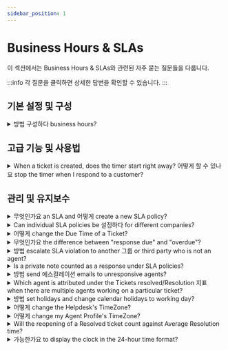 ```yaml
---
sidebar_position: 1
---
```


# Business Hours &amp; SLAs

이 섹션에서는 Business Hours &amp; SLAs와 관련된 자주 묻는 질문들을 다룹니다.

:::info
각 질문을 클릭하면 상세한 답변을 확인할 수 있습니다.
:::


## 기본 설정 및 구성

<details>
<summary>방법 구성하다 business hours?</summary>

<p dir="ltr">You could configure Business Hours on your account, based on your active time period for each day of the week. This could be done from under <strong dir="ltr">Admin &gt; Service Management &nbsp;&gt; Service desk settings &gt; Business Hours &gt; Edit</strong> and change under "Business Hours".</p><p><br /><img src="#" style={{ width: "487px" }} class="fr-fic fr-fil fr-dib" /><br /></p><p>Once this is done, you could associate the SLA to work based on Business Hours.&nbsp;</p>

</details>


## 고급 기능 및 사용법

<details>
<summary>When a ticket is created, does the timer start right away? 어떻게 할 수 있나요 stop the timer when I respond to a customer?</summary>

<p dir="ltr">When a ticket is newly created on the portal, the default status of this ticket is "open." So this is when the SLA timer begins on the ticket and the time gets calculated on the ticket. The response time and resolution time on a ticket are determined by the SLA policy applied to this ticket and the details of this could be checked in <strong >Admin -&gt;Workflows -&gt; SLA policies</strong>.&nbsp;</p><p ><img src="#" style={{ width: "auto" }} class="fr-fic fr-fil fr-dib" /><br /></p><p dir="ltr" ></p><p dir="ltr"><br /></p><p dir="ltr">When you reply to a customer or wait for a third party to give you information, you could change the status to pending or "waiting on third-party response." The SLA timer could be switched off for such statuses in <strong dir="ltr">Admin -&gt; Workflows -&gt; ticket fields -&gt;</strong> click on the <strong >status dropdown</strong> to toggle off the respective times next to these statuses.</p><p dir="ltr"><br /></p><p dir="ltr"><img src="#" style={{ width: "auto" }} class="fr-fic fr-fil fr-dib" /></p><p ><br /></p>

</details>


## 관리 및 유지보수

<details>
<summary>무엇인가요 an SLA and 어떻게 create a new SLA policy?</summary>

<p>An SLA (Service Level Agreement) is an agreed-upon time period within which a response and/or resolution should be provided for a ticket.</p><p><br /></p><p>Within Freshdesk, you can create an SLA policy under <strong dir="ltr">Admin &gt; Workflows &gt; SLA policies &gt; Add Policy</strong>. You can set the SLA Targets and set rules for which this SLA will have to apply.</p><p><br /></p><p>You also have the option to associate specific Business Hours with the SLA so that the SLA applies only for that business hour (time period).</p>

</details>

<details>
<summary>Can individual SLA policies be 설정하다 for different companies?</summary>

<div dir="ltr"><div dir="ltr"><div dir="ltr"><p><span style={{ fontSize: "medium" }}><span dir="ltr" style={{ color: "rgb(0, 0, 0)", fontFamily: "Arial", lineHeight: "normal", whiteSpace: "pre-wrap" }}>Freshdesk has multiple SLA policies that could be set up to apply to four categories - Sources, Types, Groups, Companies, and Products. Kindly make sure you are on the <strong>Pro</strong> ( previously <strong>Estate</strong>) plan for this.&nbsp;</span></span></p><p><br /></p><p></p><p><span style={{ fontSize: "medium" }}><span style={{ color: "rgb(0, 0, 0)", fontFamily: "Arial", lineHeight: "normal", whiteSpace: "pre-wrap" }}>Please navigate to&nbsp;</span><b dir="ltr" style={{ fontFamily: "Arial", color: "rgb(0, 0, 0)", lineHeight: "normal", whiteSpace: "pre-wrap" }}>Admin --&gt; Workflows --&gt; SLA policies --&gt; Edit<strong>,</strong>&nbsp;</b><span style={{ color: "rgb(0, 0, 0)", fontFamily: "Arial", lineHeight: "normal", whiteSpace: "pre-wrap" }}>where you can choose the option to have the concerned SLA adhered to by only specific companies, under the section&nbsp;</span></span><b style={{ fontFamily: "Arial", color: "rgb(0, 0, 0)", lineHeight: "normal", whiteSpace: "pre-wrap" }}><span style={{ fontSize: "medium" }}>Apply this to -&gt; Companies<strong>.&nbsp;</strong></span></b></p><p><br /></p></div></div></div>

</details>

<details>
<summary>어떻게 change the Due Time of a Ticket?</summary>

<p >Go to the <strong>Tickets tab -&gt; click on a ticket</strong>, in the <strong>Ticket details page</strong>, you'll find the 'Edit' option right above the Subject of the ticket.<br /><br /></p><p ><img src="#" style={{ width: "auto" }} class="fr-fic fr-fil fr-dib fr-bordered" /></p><p ><br /></p><p ><br /></p><p ><strong>Note:</strong></p><p ><br /></p><p >1) The option to change the due date will only show up when the ticket is assigned to statuses that have the <strong>SLA timer ON</strong> (example: Open).</p><p ><br /></p><p >You can check which statuses have their SLA timers ON or OFF under <strong>Admin &gt; Workflows &gt; Ticket Fields &gt; Status</strong> field. Once a manual change is done to the Due Time of a ticket, it will not change again when the ticket properties (for example, a change in priority) are updated.</p><p ><br /></p><p >2) The due by date and time can always be updated only to a value greater than the First response time, which is the 'Response due' time on the ticket.</p>

</details>

<details>
<summary>무엇인가요 the difference between "response due" and "overdue"?</summary>

<p><span style={{ fontSize: "16px" }}>When a ticket is created in your portal, you could set a priority to the ticket according to the subject and level of urgency expressed by the customer. In the SLA policy, you would be able to set a first response time as well as resolution time. Please navigate to <strong dir="ltr">Admin -&gt; Workflows -&gt; SLA policies -&gt; click on edit</strong> next to the policy. </span></p><p><span style={{ fontSize: "16px" }}><br /></span></p><p><span style={{ fontSize: "16px" }}>When the first response time is violated the ticket would contain a <strong>"response due"</strong> tag which could be seen when you see this ticket in the queue within your tickets list view. </span></p><p><span style={{ fontSize: "16px" }}><br /></span></p><p><span style={{ fontSize: "16px" }}>The resolution time when violated would give the ticket a tag called <strong>"overdue"</strong> which can also be seen when you check your queue. </span></p>

</details>

<details>
<summary>방법 escalate SLA violation to another 그룹 or third party who is not an agent?</summary>

<p>While configuring SLA, you would also have to option to set up escalation rules, which would send out notifications to the chosen agents, whenever the configured SLA is violated. This could be set up under <strong dir="ltr">Admin &gt; Workflows &gt; SLA Policies &gt; Edit &gt;"What happens when this SLA is violated?" </strong>where you could add multiple levels of escalation.</p><p><br /></p><p>However, only agents(any agent within your Freshdesk Account, even from a different group) in your account could be added under this section and third parties could not be added.</p><p><br /></p>

</details>

<details>
<summary>Is a private note counted as a response under SLA policies?</summary>

<div dir="ltr"><div dir="ltr"><p><span style={{ fontSize: "medium" }}><span style={{ color: "rgb(0, 0, 0)", fontFamily: "Arial", lineHeight: "normal", whiteSpace: "pre-wrap" }}>From an Agent's point of view, only a </span><b style={{ fontFamily: "Arial", color: "rgb(0, 0, 0)", lineHeight: "normal", whiteSpace: "pre-wrap" }}>reply or a public note will</b><span style={{ color: "rgb(0, 0, 0)", fontFamily: "Arial", lineHeight: "normal", whiteSpace: "pre-wrap" }}> be classified as a response. These are the ones that could be viewed on a ticket by a customer and the response time would be calculated based on this. </span></span></p><p><br /></p><p><span style={{ fontSize: "medium" }}><span style={{ color: "rgb(0, 0, 0)", fontFamily: "Arial", lineHeight: "normal", whiteSpace: "pre-wrap" }}>SLA policy and timer is tied to the response sent by an agent on a ticket. A <strong>private note</strong> isn't visible to the customer and hence wouldn't be considered to be a response/first response of that of an agent. </span></span></p></div></div>

</details>

<details>
<summary>방법 send 에스컬레이션 emails to unresponsive agents?</summary>

<p dir="ltr" style={{ lineHeight: "1.38", marginBottom: "0pt" }}><span dir="ltr" style={{ fontSize: "12pt", fontFamily: """, color: "rgb(0, 0, 0)", fontWeight: "400" }}>Escalations can crop up for many reasons, like miscommunication with agents, technical delays, missed SLAs, etc. It is essential to set up the right processes and mechanisms to effectively manage escalations and prevent them from achieving a great customer experience.&nbsp;</span></p><p style={{ fontFamily: """ }}><span style={{ fontFamily: "Helvetica Neue" }}><br /></span></p><p dir="ltr" style={{ lineHeight: "1.38", marginBottom: "0pt", fontFamily: """ }}><span style={{ fontFamily: "Helvetica Neue" }}><span style={{ fontSize: "12pt", color: "rgb(0, 0, 0)", fontWeight: "400", fontFamily: """ }}>Freshdesk enables you to configure&nbsp;</span><span style={{ color: "rgb(0, 0, 0)", fontFamily: """ }}><span style={{ fontSize: "12pt", fontWeight: "400", textDecorationSkipInk: "none", fontFamily: """ }}><strong style={{ fontFamily: """ }}>Escalation Rules</strong></span><span style={{ fontSize: "12pt", fontWeight: "400", fontFamily: """ }}>&nbsp;and&nbsp;</span><span style={{ fontSize: "12pt", fontWeight: "400", textDecorationSkipInk: "none", fontFamily: """ }}><strong style={{ fontFamily: """ }}>Supervisor Rules</strong></span></span><span style={{ fontSize: "12pt", color: "rgb(0, 0, 0)", fontWeight: "400", fontFamily: """ }}>&nbsp;when an agent has not sent the first response within a set time.</span><br /><br /></span></p><h3 dir="ltr" style={{ lineHeight: "1.38", marginBottom: "4pt", fontFamily: """ }}><span style={{ fontFamily: "Helvetica Neue" }}><span style={{ fontSize: "18px", color: "rgb(0, 0, 0)", fontWeight: "400", fontFamily: """ }}><strong style={{ fontFamily: """ }}>Escalation Rules</strong></span></span></h3><p dir="ltr" style={{ lineHeight: "1.38", marginBottom: "0pt", fontFamily: """ }}><span style={{ fontFamily: "Helvetica Neue" }}><span style={{ fontSize: "12pt", color: "rgb(14, 16, 26)", fontWeight: "400", fontFamily: """ }}>Please follow the steps below to configure Escalation Rules under SLA Policies.</span></span></p><ol style={{ marginBottom: "0px", paddingInlineStart: "48px", fontFamily: """ }}><li dir="ltr" style={{ listStyleType: "decimal", fontSize: "12pt", fontFamily: """, color: "rgb(14, 16, 26)", fontWeight: "400" }}><p dir="ltr" style={{ lineHeight: "1.38", marginBottom: "0pt", fontFamily: """ }}><span style={{ fontFamily: "Helvetica Neue" }}><span style={{ fontSize: "12pt", color: "rgb(14, 16, 26)", fontWeight: "400", fontFamily: """ }}>Navigate to&nbsp;</span><span style={{ fontSize: "12pt", color: "rgb(14, 16, 26)", fontWeight: "700", fontFamily: """ }}>Admin</span><span style={{ fontSize: "12pt", color: "rgb(14, 16, 26)", fontWeight: "400", fontFamily: """ }}>. Select&nbsp;</span><span style={{ fontSize: "12pt", color: "rgb(14, 16, 26)", fontWeight: "700", fontFamily: """ }}>Workflows</span><span style={{ fontSize: "12pt", color: "rgb(14, 16, 26)", fontWeight: "400", fontFamily: """ }}>&nbsp;and click on&nbsp;</span><span style={{ fontSize: "12pt", color: "rgb(14, 16, 26)", fontWeight: "700", fontFamily: """ }}>SLA Policies</span><span style={{ fontSize: "12pt", color: "rgb(14, 16, 26)", fontWeight: "400", fontFamily: """ }}>.</span></span></p></li><li dir="ltr" style={{ listStyleType: "decimal", fontSize: "12pt", fontFamily: """, color: "rgb(14, 16, 26)", fontWeight: "400" }}><p dir="ltr" style={{ lineHeight: "1.38", marginBottom: "0pt", fontFamily: """ }}><span style={{ fontFamily: "Helvetica Neue" }}><span style={{ fontSize: "12pt", color: "rgb(14, 16, 26)", fontWeight: "400", fontFamily: """ }}>Click on&nbsp;</span><span style={{ fontSize: "12pt", color: "rgb(14, 16, 26)", fontWeight: "700", fontFamily: """ }}>Edit</span><span style={{ fontSize: "12pt", color: "rgb(14, 16, 26)", fontWeight: "400", fontFamily: """ }}>&nbsp;next to the SLA Policy you wish to set up the escalation rule.</span></span></p></li><li dir="ltr" style={{ listStyleType: "decimal", fontSize: "12pt", fontFamily: """, color: "rgb(14, 16, 26)", fontWeight: "400" }}><p dir="ltr" style={{ lineHeight: "1.38", marginBottom: "0pt", fontFamily: """ }}><span style={{ fontFamily: "Helvetica Neue" }}><span style={{ fontSize: "12pt", color: "rgb(14, 16, 26)", fontWeight: "400", fontFamily: """ }}>Under the&nbsp;</span><span style={{ fontSize: "12pt", color: "rgb(14, 16, 26)", fontWeight: "700", fontFamily: """ }}>Send escalation when the SLA is violated</span><span style={{ fontSize: "12pt", color: "rgb(14, 16, 26)", fontWeight: "400", fontFamily: """ }}>&nbsp;section, click on&nbsp;</span><span style={{ fontSize: "12pt", color: "rgb(14, 16, 26)", fontWeight: "700", fontFamily: """ }}>Add new escalations</span><span style={{ fontSize: "12pt", color: "rgb(14, 16, 26)", fontWeight: "400", fontFamily: """ }}>.</span></span></p></li><li dir="ltr" style={{ listStyleType: "decimal", fontSize: "12pt", fontFamily: """, color: "rgb(14, 16, 26)", fontWeight: "400" }}><p dir="ltr" style={{ lineHeight: "1.38", marginBottom: "0pt", fontFamily: """ }}><span style={{ fontFamily: "Helvetica Neue" }}><span style={{ fontSize: "12pt", color: "rgb(14, 16, 26)", fontWeight: "400", fontFamily: """ }}>Now, select When&nbsp;</span><span style={{ fontSize: "12pt", color: "rgb(14, 16, 26)", fontWeight: "700", fontFamily: """ }}>First response target</span><span style={{ fontSize: "12pt", color: "rgb(14, 16, 26)", fontWeight: "400", fontFamily: """ }}>&nbsp;is not met escalate&nbsp;</span><span dir="ltr" style={{ fontSize: "12pt", color: "rgb(14, 16, 26)", fontWeight: "700", fontFamily: """ }}>immediately&nbsp;</span><span style={{ fontSize: "12pt", color: "rgb(14, 16, 26)", fontWeight: "400", fontFamily: """ }}>(or select any preferred time interval) to&nbsp;</span><span dir="ltr" style={{ fontSize: "12pt", color: "rgb(14, 16, 26)", fontWeight: "700", fontFamily: """ }}>Assigned agent&nbsp;</span><span style={{ fontSize: "12pt", color: "rgb(14, 16, 26)", fontWeight: "400", fontFamily: """ }}>(and/or the Supervisor).</span></span></p></li><li dir="ltr" style={{ listStyleType: "decimal", fontSize: "12pt", fontFamily: """, color: "rgb(14, 16, 26)", fontWeight: "400" }}><p dir="ltr" style={{ lineHeight: "1.38", marginBottom: "0pt", fontFamily: """ }}><span style={{ fontFamily: "Helvetica Neue" }}><span style={{ fontSize: "12pt", color: "rgb(14, 16, 26)", fontWeight: "400", fontFamily: """ }}>Click on&nbsp;</span><span style={{ fontSize: "12pt", color: "rgb(14, 16, 26)", fontWeight: "700", fontFamily: """ }}>Save</span><span dir="ltr" style={{ fontSize: "12pt", color: "rgb(14, 16, 26)", fontWeight: "400", fontFamily: """ }}>.</span></span></p><p ><br /></p><img src="#" style={{ width: "auto" }} class="fr-fil fr-dib fr-bordered fr-shadow" alt="How to set up escalation rules for unresponsive agents through SLA Policy settings?" /><br /></li></ol><h3 dir="ltr" style={{ lineHeight: "1.38", marginBottom: "4pt", fontFamily: """ }}><span style={{ fontFamily: "Helvetica Neue" }}><br /><span style={{ fontSize: "18px", color: "rgb(0, 0, 0)", fontWeight: "400", fontFamily: """ }}><strong style={{ fontFamily: """ }}>Supervisor Rules</strong></span></span></h3><p dir="ltr" style={{ lineHeight: "1.38", marginBottom: "0pt", fontFamily: """ }}><span style={{ fontFamily: "Helvetica Neue" }}><span style={{ fontSize: "12pt", color: "rgb(0, 0, 0)", fontWeight: "400", fontFamily: """ }}>You can also set up Supervisor Rules through automations, enabling you to customize your escalation email sent to the agent’s supervisor. Here is how you can do it.</span></span></p><ol style={{ marginBottom: "0px", paddingInlineStart: "48px", fontFamily: """ }}><li dir="ltr" style={{ listStyleType: "decimal", fontSize: "12pt", fontFamily: """, color: "rgb(0, 0, 0)", fontWeight: "400" }}><p dir="ltr" style={{ lineHeight: "1.38", marginBottom: "0pt", fontFamily: """ }}><span style={{ fontFamily: "Helvetica Neue" }}><span style={{ fontSize: "12pt", color: "rgb(0, 0, 0)", fontWeight: "400", fontFamily: """ }}>Navigate to&nbsp;</span><span style={{ fontSize: "12pt", color: "rgb(0, 0, 0)", fontWeight: "700", fontFamily: """ }}>Admin</span><span style={{ fontSize: "12pt", color: "rgb(0, 0, 0)", fontWeight: "400", fontFamily: """ }}>&nbsp;from the menu. Under&nbsp;</span><span style={{ fontSize: "12pt", color: "rgb(0, 0, 0)", fontWeight: "700", fontFamily: """ }}>Workflows</span><span style={{ fontSize: "12pt", color: "rgb(0, 0, 0)", fontWeight: "400", fontFamily: """ }}>, click on&nbsp;</span><span style={{ fontSize: "12pt", color: "rgb(0, 0, 0)", fontWeight: "700", fontFamily: """ }}>Automations</span><span style={{ fontSize: "12pt", color: "rgb(0, 0, 0)", fontWeight: "400", fontFamily: """ }}>.</span></span></p></li><li dir="ltr" style={{ listStyleType: "decimal", fontSize: "12pt", fontFamily: """, color: "rgb(0, 0, 0)", fontWeight: "400" }}><p dir="ltr" style={{ lineHeight: "1.38", marginBottom: "0pt", fontFamily: """ }}><strong><span style={{ fontFamily: "Helvetica Neue" }}><span style={{ fontSize: "12pt", color: "rgb(0, 0, 0)", fontWeight: "400", fontFamily: """ }}>Choose the&nbsp;</span><span style={{ fontSize: "12pt", color: "rgb(0, 0, 0)", fontWeight: "700", fontFamily: """ }}>Tickets</span><span style={{ fontSize: "12pt", color: "rgb(0, 0, 0)", fontWeight: "400", fontFamily: """ }}>&nbsp;tab and then&nbsp;</span><span dir="ltr" style={{ fontSize: "12pt", color: "rgb(0, 0, 0)", fontWeight: "700", fontFamily: """ }}>Hourly Triggers</span></span></strong><span style={{ fontFamily: "Helvetica Neue" }}><span dir="ltr" style={{ fontSize: "12pt", color: "rgb(0, 0, 0)", fontFamily: """ }}>&nbsp;(FKA Time Triggers).<br /></span></span></p></li><li dir="ltr" style={{ listStyleType: "decimal", fontSize: "12pt", fontFamily: """, color: "rgb(0, 0, 0)", fontWeight: "400" }}><p dir="ltr" style={{ lineHeight: "1.38", marginBottom: "0pt", fontFamily: """ }}><span style={{ fontFamily: "Helvetica Neue" }}><span style={{ fontSize: "12pt", color: "rgb(0, 0, 0)", fontWeight: "400", fontFamily: """ }}>Click on the&nbsp;</span><span style={{ fontSize: "12pt", color: "rgb(0, 0, 0)", fontWeight: "700", fontFamily: """ }}>New Rule</span><span style={{ fontSize: "12pt", color: "rgb(0, 0, 0)", fontWeight: "400", fontFamily: """ }}>&nbsp;button and provide a rule&nbsp;</span><span style={{ fontSize: "12pt", color: "rgb(0, 0, 0)", fontWeight: "700", fontFamily: """ }}>name</span><span style={{ fontSize: "12pt", color: "rgb(0, 0, 0)", fontWeight: "400", fontFamily: """ }}>.</span></span></p></li><li dir="ltr" style={{ listStyleType: "decimal", fontSize: "12pt", fontFamily: """, color: "rgb(0, 0, 0)", fontWeight: "400" }}><p dir="ltr" style={{ lineHeight: "1.38", marginBottom: "0pt", fontFamily: """ }}><span style={{ fontFamily: "Helvetica Neue" }}><span style={{ fontSize: "12pt", color: "rgb(0, 0, 0)", fontWeight: "400", fontFamily: """ }}>Under the&nbsp;</span><span style={{ fontSize: "12pt", color: "rgb(0, 0, 0)", fontWeight: "700", fontFamily: """ }}>On tickets with these properties:</span><span style={{ fontSize: "12pt", color: "rgb(0, 0, 0)", fontWeight: "400", fontFamily: """ }}>&nbsp;section, click on&nbsp;</span><span style={{ fontSize: "12pt", color: "rgb(0, 0, 0)", fontWeight: "700", fontFamily: """ }}>Match ALL of the below</span><span style={{ fontSize: "12pt", color: "rgb(0, 0, 0)", fontWeight: "400", fontFamily: """ }}>&nbsp;option.</span></span></p></li><li dir="ltr" style={{ listStyleType: "decimal", fontSize: "12pt", fontFamily: """, color: "rgb(0, 0, 0)", fontWeight: "400" }}><p dir="ltr" style={{ lineHeight: "1.38", marginBottom: "0pt", fontFamily: """ }}><span style={{ fontFamily: "Helvetica Neue" }}><span style={{ fontSize: "12pt", color: "rgb(0, 0, 0)", fontWeight: "400", fontFamily: """ }}>Select&nbsp;</span><span style={{ fontSize: "12pt", color: "rgb(0, 0, 0)", fontWeight: "700", fontFamily: """ }}>In Tickets, if Hours since first response due, Greater than 1</span><span style={{ fontSize: "12pt", color: "rgb(0, 0, 0)", fontWeight: "400", fontFamily: """ }}>.</span></span></p></li><li dir="ltr" style={{ listStyleType: "decimal", fontSize: "12pt", fontFamily: """, color: "rgb(0, 0, 0)", fontWeight: "400" }}><p dir="ltr" style={{ lineHeight: "1.38", marginBottom: "0pt", fontFamily: """ }}><span style={{ fontFamily: "Helvetica Neue" }}><span style={{ fontSize: "12pt", color: "rgb(0, 0, 0)", fontWeight: "400", fontFamily: """ }}>Click on&nbsp;</span><span style={{ fontSize: "12pt", color: "rgb(0, 0, 0)", fontWeight: "700", fontFamily: """ }}>Add new condition</span><span style={{ fontSize: "12pt", color: "rgb(0, 0, 0)", fontWeight: "400", fontFamily: """ }}>.</span></span></p></li><li dir="ltr" style={{ listStyleType: "decimal", fontSize: "12pt", fontFamily: """, color: "rgb(0, 0, 0)", fontWeight: "400" }}><p dir="ltr" style={{ lineHeight: "1.38", marginBottom: "0pt", fontFamily: """ }}><span style={{ fontFamily: "Helvetica Neue" }}><span style={{ fontSize: "12pt", color: "rgb(0, 0, 0)", fontWeight: "400", fontFamily: """ }}>Then, select&nbsp;</span><span style={{ fontSize: "12pt", color: "rgb(0, 0, 0)", fontWeight: "700", fontFamily: """ }}>In Tickets, if Hours since first response due, Less than 2</span><span style={{ fontSize: "12pt", color: "rgb(0, 0, 0)", fontWeight: "400", fontFamily: """ }}>.</span></span></p></li><li dir="ltr" style={{ listStyleType: "decimal", fontSize: "12pt", fontFamily: """, color: "rgb(0, 0, 0)", fontWeight: "400" }}><p dir="ltr" style={{ lineHeight: "1.38", marginBottom: "0pt", fontFamily: """ }}><span style={{ fontFamily: "Helvetica Neue" }}><span style={{ fontSize: "12pt", color: "rgb(0, 0, 0)", fontWeight: "400", fontFamily: """ }}>Under the&nbsp;</span><span style={{ fontSize: "12pt", color: "rgb(0, 0, 0)", fontWeight: "700", fontFamily: """ }}>Perform these actions:</span><span style={{ fontSize: "12pt", color: "rgb(0, 0, 0)", fontWeight: "400", fontFamily: """ }}>&nbsp;section, select&nbsp;</span><span style={{ fontSize: "12pt", color: "rgb(0, 0, 0)", fontWeight: "700", fontFamily: """ }}>Send email to agent&nbsp;</span><span style={{ fontSize: "12pt", color: "rgb(0, 0, 0)", fontWeight: "400", fontFamily: """ }}>option from the dropdown.</span></span></p></li><li dir="ltr" style={{ listStyleType: "decimal", fontSize: "12pt", fontFamily: """, color: "rgb(0, 0, 0)", fontWeight: "400" }}><p dir="ltr" style={{ lineHeight: "1.38", marginBottom: "0pt", fontFamily: """ }}><span style={{ fontFamily: "Helvetica Neue" }}><span style={{ fontSize: "12pt", color: "rgb(0, 0, 0)", fontWeight: "400", fontFamily: """ }}>Customize your email with dynamic content using</span><span style={{ fontSize: "12pt", color: "rgb(0, 0, 0)", fontWeight: "700", fontFamily: """ }}>&nbsp;Insert Placeholder&nbsp;</span><span style={{ fontSize: "12pt", color: "rgb(0, 0, 0)", fontWeight: "400", fontFamily: """ }}>option.</span></span></p></li><li dir="ltr" style={{ listStyleType: "decimal", fontSize: "12pt", fontFamily: """, color: "rgb(0, 0, 0)", fontWeight: "400" }}><p dir="ltr" style={{ lineHeight: "1.38", marginBottom: "0pt", fontFamily: """ }}><span style={{ fontFamily: "Helvetica Neue" }}><span style={{ fontSize: "12pt", color: "rgb(0, 0, 0)", fontWeight: "400", fontFamily: """ }}>Click on&nbsp;</span><span style={{ fontSize: "12pt", color: "rgb(0, 0, 0)", fontWeight: "700", fontFamily: """ }}>Preview and Save</span><span style={{ fontSize: "12pt", color: "rgb(0, 0, 0)", fontWeight: "400", fontFamily: """ }}>&nbsp;and then&nbsp;</span><span style={{ fontSize: "12pt", color: "rgb(0, 0, 0)", fontWeight: "700", fontFamily: """ }}>Save and enable</span><span dir="ltr" style={{ fontSize: "12pt", color: "rgb(0, 0, 0)", fontWeight: "400", fontFamily: """ }}>.</span></span></p><p ><br /></p><img src="#" style={{ width: "667px" }} class="fr-fil fr-dib fr-bordered fr-shadow" alt="How to send escalation emails to unresponsive agents through automations in Freshdesk?" /></li></ol><p style={{ fontFamily: """ }}><span style={{ fontFamily: "Helvetica Neue" }}><br /></span></p><p ><span style={{ fontFamily: "Helvetica Neue" }}><span style={{ fontSize: "12pt", color: "rgb(0, 0, 0)", fontWeight: "400", fontFamily: """ }}>Please reach out to&nbsp;</span><a href="mailto:support@freshdesk.com" style={{ fontFamily: """ }}><span style={{ fontSize: "12pt", color: "rgb(17, 85, 204)", fontWeight: "400", textDecorationSkipInk: "none", fontFamily: """ }}>support@freshdesk.com</span></a></span><span dir="ltr" style={{ fontSize: "12pt", fontFamily: """, color: "rgb(0, 0, 0)", fontWeight: "400" }}>&nbsp;if you require further assistance.</span></p>

</details>

<details>
<summary>Which agent is attributed under the Tickets resolved/Resolution 지표 when there are multiple agents working on a particular ticket?</summary>

<div dir="ltr"><div dir="ltr"><div dir="ltr"><p ><span style={{ fontSize: "medium" }}><span>The Tickets resolved metric will be attributed to the <strong>"</strong></span><strong>Assigned agent of the ticket"</strong><span>, irrespective of who the ticket is resolved or closed by. </span></span></p><p><span style={{ fontSize: "medium" }}><span><br /></span></span></p><p ><span style={{ fontSize: "16px" }}>For example, if ticket #100 is assigned to <strong>Agent A,</strong> and is marked as 'Resolved' by <strong>Agent B </strong>- then the resolved count for this ticket will be attributed to <strong>Agent A.</strong></span></p></div></div></div>

</details>

<details>
<summary>방법 set holidays and change calendar holidays to working day?</summary>

<p><span dir="ltr" style={{ color: "rgb(0, 0, 0)", fontFamily: """, fontSize: "16px", fontWeight: "400", textAlign: "start", textIndent: "0px", display: "inline !important" }}>Effectively managing holidays and configuring the calendar is essential for maintaining efficient support operations.&nbsp;</span><span style={{ color: "rgb(0, 0, 0)" }}><span style={{ fontSize: "16px" }}><span style={{ fontFamily: "Helvetica Neue" }}><br /><br /></span></span></span></p><p style={{ border: "0px solid rgb(217, 217, 227)", boxSizing: "border-box", TwBorderSpacingX: "0", TwBorderSpacingY: "0", TwTranslateX: "0", TwTranslateY: "0", TwRotate: "0", TwSkewX: "0", TwSkewY: "0", TwScaleX: "1", TwScaleY: "1", TwPanX: "", TwPanY: "", TwPinchZoom: "", TwScrollSnapStrictness: "proximity", TwGradientFromPosition: "", TwGradientViaPosition: "", TwGradientToPosition: "", TwOrdinal: "", TwSlashedZero: "", TwNumericFigure: "", TwNumericSpacing: "", TwNumericFraction: "", TwRingInset: "", TwRingOffsetWidth: "0px", TwRingOffsetColor: "#fff", TwRingColor: "rgba(69,89,164,.5)", TwRingOffsetShadow: "0 0 transparent", TwRingShadow: "0 0 transparent", TwShadow: "0 0 transparent", TwShadowColored: "0 0 transparent", TwBlur: "", TwBrightness: "", TwContrast: "", TwGrayscale: "", TwHueRotate: "", TwInvert: "", TwSaturate: "", TwSepia: "", TwDropShadow: "", TwBackdropBlur: "", TwBackdropBrightness: "", TwBackdropContrast: "", TwBackdropGrayscale: "", TwBackdropHueRotate: "", TwBackdropInvert: "", TwBackdropOpacity: "", TwBackdropSaturate: "", TwBackdropSepia: "", marginBottom: "1.25em", marginLeft: "0px", color: "rgb(0, 0, 0)", fontFamily: """, fontSize: "16px", fontWeight: "400", textAlign: "start", textIndent: "0px" }}><span style={{ color: "rgb(0, 0, 0)" }}><span style={{ fontSize: "16px" }}><span dir="ltr" style={{ fontFamily: "Helvetica Neue" }}><strong dir="ltr">Article Navigation</strong></span></span></span></p><ul><li><a href="#Setting-Holidays"><span style={{ fontSize: "16px" }}>Setting Holidays</span></a></li><li><a href="#Changing-Calendar-Holidays"><span style={{ fontSize: "16px" }}>Changing Calendar Holidays</span></a></li></ul><p dir="ltr" style={{ border: "0px solid rgb(217, 217, 227)", boxSizing: "border-box", TwBorderSpacingX: "0", TwBorderSpacingY: "0", TwTranslateX: "0", TwTranslateY: "0", TwRotate: "0", TwSkewX: "0", TwSkewY: "0", TwScaleX: "1", TwScaleY: "1", TwPanX: "", TwPanY: "", TwPinchZoom: "", TwScrollSnapStrictness: "proximity", TwGradientFromPosition: "", TwGradientViaPosition: "", TwGradientToPosition: "", TwOrdinal: "", TwSlashedZero: "", TwNumericFigure: "", TwNumericSpacing: "", TwNumericFraction: "", TwRingInset: "", TwRingOffsetWidth: "0px", TwRingOffsetColor: "#fff", TwRingColor: "rgba(69,89,164,.5)", TwRingOffsetShadow: "0 0 transparent", TwRingShadow: "0 0 transparent", TwShadow: "0 0 transparent", TwShadowColored: "0 0 transparent", TwBlur: "", TwBrightness: "", TwContrast: "", TwGrayscale: "", TwHueRotate: "", TwInvert: "", TwSaturate: "", TwSepia: "", TwDropShadow: "", TwBackdropBlur: "", TwBackdropBrightness: "", TwBackdropContrast: "", TwBackdropGrayscale: "", TwBackdropHueRotate: "", TwBackdropInvert: "", TwBackdropOpacity: "", TwBackdropSaturate: "", TwBackdropSepia: "", marginBottom: "0px", marginLeft: "0px", fontFamily: """, fontSize: "16px" }}><span style={{ color: "rgb(0, 0, 0)" }}><span style={{ fontSize: "16px" }}><span style={{ fontFamily: "Helvetica Neue" }}><br /></span></span></span></p><h3 dir="ltr" id="Setting-Holidays" style={{ fontFamily: """, fontSize: "16px" }}><span style={{ color: "rgb(0, 0, 0)" }}><span style={{ fontSize: "16px" }}><span style={{ fontFamily: "Helvetica Neue" }}><strong>Setting Holidays</strong><br /></span></span></span></h3><p dir="ltr" style={{ fontFamily: """, fontSize: "16px" }}><span style={{ color: "rgb(0, 0, 0)" }}><br /></span></p><p dir="ltr" style={{ fontFamily: """, fontSize: "16px" }}><span style={{ color: "rgb(0, 0, 0)" }}><span style={{ fontSize: "16px" }}><span style={{ fontFamily: "Helvetica Neue" }}>To set holidays on your Freshdesk Business Calendar, follow these simple steps:</span></span></span></p><p style={{ fontFamily: """, fontSize: "16px" }}><span style={{ color: "rgb(0, 0, 0)" }}><span style={{ fontSize: "16px" }}><span style={{ fontFamily: "Helvetica Neue" }}><br /></span></span></span></p><ol style={{ fontFamily: """, fontSize: "16px" }}><li dir="ltr" style={{ fontFamily: """, fontSize: "16px" }}><span style={{ color: "rgb(0, 0, 0)" }}><span style={{ fontSize: "16px" }}><span style={{ fontFamily: "Helvetica Neue" }}>Go to <strong style={{ fontFamily: """ }}>Admin &gt; Team &gt; Business Hours</strong>.</span></span></span></li><li dir="ltr" style={{ fontFamily: """, fontSize: "16px" }}><span style={{ color: "rgb(0, 0, 0)" }}><span style={{ fontSize: "16px" }}><span style={{ fontFamily: "Helvetica Neue" }}>Click on your configured Business Hours to edit it.</span></span></span></li><li dir="ltr" style={{ fontFamily: """, fontSize: "16px" }}><span style={{ color: "rgb(0, 0, 0)" }}><span style={{ fontSize: "16px" }}><span style={{ fontFamily: "Helvetica Neue" }}>Select the <strong style={{ fontFamily: """ }}>Holidays</strong> tab and click on <strong style={{ fontFamily: """ }}>Add Holidays</strong>.</span></span></span></li><li dir="ltr" style={{ fontFamily: """, fontSize: "16px" }}><span style={{ color: "rgb(0, 0, 0)" }}><span style={{ fontSize: "16px" }}><span style={{ fontFamily: "Helvetica Neue" }}><span dir="ltr" style={{ fontWeight: "400", textAlign: "left", textIndent: "0px", fontFamily: """, display: "inline !important" }}>Enter the <strong style={{ fontFamily: """ }}>date</strong> and the <strong style={{ fontFamily: """ }}>name</strong> under the <strong style={{ fontFamily: """ }}>Exclusive</strong> or <strong style={{ fontFamily: """ }}>Regional Holidays</strong> category as per your requirement and click <strong style={{ fontFamily: """ }}>Add</strong>.</span></span></span></span></li><li dir="ltr" style={{ fontFamily: """, fontSize: "16px" }}><span style={{ color: "rgb(0, 0, 0)" }}><span style={{ fontSize: "16px" }}><span style={{ fontFamily: "Helvetica Neue" }}>Click <strong dir="ltr" style={{ fontFamily: """ }}>Save&nbsp;</strong>to confirm your changes.</span></span></span><br /><br /><span style={{ color: "rgb(0, 0, 0)" }}><span style={{ fontSize: "16px" }}><span dir="ltr" style={{ fontFamily: "Helvetica Neue" }}><img src="#" style={{ width: "590px", display: "block", float: "none", verticalAlign: "top", margin: "5px auto", textAlign: "center" }} class="fr-fic fr-dib fr-bordered fr-shadow" /></span></span></span></li></ol><p style={{ fontFamily: """, fontSize: "16px" }}><span style={{ color: "rgb(0, 0, 0)" }}><span style={{ fontSize: "16px" }}><span style={{ fontFamily: "Helvetica Neue" }}><br /></span></span></span></p><p style={{ fontFamily: """, fontSize: "16px" }}><span style={{ color: "rgb(0, 0, 0)" }}><span style={{ fontSize: "16px" }}><span style={{ fontFamily: "Helvetica Neue" }}>Once you have added a holiday to your Freshdesk Business Calendar, it will be marked as a non-working day on your calendar.</span></span></span></p><p style={{ fontFamily: """, fontSize: "16px" }}><span style={{ color: "rgb(0, 0, 0)" }}><span style={{ fontSize: "16px" }}><span style={{ fontFamily: "Helvetica Neue" }}><br /></span></span></span></p><h3 id="Changing-Calendar-Holidays" style={{ fontFamily: """, fontSize: "16px" }}><span style={{ color: "rgb(0, 0, 0)" }}><span style={{ fontSize: "16px" }}><span style={{ fontFamily: "Helvetica Neue" }}><span dir="ltr" style={{ fontWeight: "400", textAlign: "left", textIndent: "0px", display: "inline !important", fontFamily: """ }}><strong>Changing Calendar Holidays</strong></span></span></span></span></h3><p style={{ fontFamily: """, fontSize: "16px" }}><br /></p><p style={{ fontFamily: """, fontSize: "16px" }}><span style={{ color: "rgb(0, 0, 0)" }}><span style={{ fontSize: "16px" }}><span style={{ fontFamily: "Helvetica Neue" }}>If you need to change a calendar holiday to a working day, you can do so by following these steps:</span></span></span></p><p style={{ fontFamily: """, fontSize: "16px" }}><span style={{ color: "rgb(0, 0, 0)" }}><span style={{ fontSize: "16px" }}><span style={{ fontFamily: "Helvetica Neue" }}><br /></span></span></span></p><ol style={{ fontFamily: """, fontSize: "16px" }}><li dir="ltr" style={{ fontFamily: """, fontSize: "16px" }}><span style={{ color: "rgb(0, 0, 0)" }}><span style={{ fontSize: "16px" }}><span style={{ fontFamily: "Helvetica Neue" }}>Go to <strong style={{ fontFamily: """ }}>Admin &gt; Team &gt; Business Hours</strong>.</span></span></span></li><li dir="ltr" style={{ fontFamily: """, fontSize: "16px" }}><span style={{ color: "rgb(0, 0, 0)" }}><span style={{ fontSize: "16px" }}><span style={{ fontFamily: "Helvetica Neue" }}>Click on your configured Business Hours to edit it.</span></span></span></li><li dir="ltr" style={{ fontFamily: """, fontSize: "16px" }}><span style={{ color: "rgb(0, 0, 0)" }}><span style={{ fontSize: "16px" }}><span style={{ fontFamily: "Helvetica Neue" }}>Select the <strong style={{ fontFamily: """ }}>Holidays</strong> tab and find the holiday you want to change.</span></span></span></li><li dir="ltr" style={{ fontFamily: """, fontSize: "16px" }}><span style={{ color: "rgb(0, 0, 0)" }}><span style={{ fontSize: "16px" }}><span style={{ fontFamily: "Helvetica Neue" }}>Click on the <strong style={{ fontFamily: """ }}>Remove</strong> button next to the holiday.</span></span></span></li><li dir="ltr" style={{ fontFamily: """, fontSize: "16px" }}><span style={{ color: "rgb(0, 0, 0)" }}><span style={{ fontSize: "16px" }}><span style={{ fontFamily: "Helvetica Neue" }}>Click on <strong style={{ fontFamily: """ }}>Save</strong> to confirm the changes.</span></span></span><br /><br /><span style={{ color: "rgb(0, 0, 0)" }}><span style={{ fontSize: "16px" }}><span dir="ltr" style={{ fontFamily: "Helvetica Neue" }}><img src="#" style={{ width: "585px", display: "block", float: "none", verticalAlign: "top", margin: "5px auto", textAlign: "center" }} class="fr-fic fr-dib fr-bordered fr-shadow" /></span></span></span></li></ol><p style={{ fontFamily: """, fontSize: "16px" }}><span style={{ color: "rgb(0, 0, 0)" }}><span style={{ fontSize: "16px" }}><span style={{ fontFamily: "Helvetica Neue" }}><br /></span></span></span></p><p style={{ fontFamily: """, fontSize: "16px" }}><span style={{ color: "rgb(0, 0, 0)" }}><span style={{ fontSize: "16px" }}><span style={{ fontFamily: "Helvetica Neue" }}>Removing a holiday from your Freshdesk Business Calendar will be marked as a working day on your calendar.</span></span></span></p><p style={{ fontFamily: """, fontSize: "16px" }}><span style={{ color: "rgb(0, 0, 0)" }}><span style={{ fontSize: "16px" }}><span style={{ fontFamily: "Helvetica Neue" }}><br /></span></span></span></p><p><span style={{ fontFamily: """, fontSize: "16px", color: "rgb(0, 0, 0)" }}>The yearly holiday list needs to be updated annually. Custom leaves allocated for the current year cannot be carried forward to future years. To ensure accurate holiday configurations, it is necessary to update the holiday list each year manually.</span></p>

</details>

<details>
<summary>어떻게 change the Helpdesk's TimeZone?</summary>

<p><span style={{ fontSize: "16px" }}>Please navigate to<strong dir="ltr"> Admin -&gt; Account -&gt; Helpdesk Settings </strong>to see the option to change the time zone. </span></p><p><span style={{ fontSize: "16px" }}><br /></span></p><p><span style={{ fontSize: "16px" }}>Kindly change it with respect to your location and it would reflect in your portal. </span></p>

</details>

<details>
<summary>어떻게 change my Agent Profile's TimeZone?</summary>

<div dir="ltr"><p>Please navigate to the Profile Settings by clicking on your Agent Avatar at the top-right corner of your Freshdesk Account. You could then change the Time Zone by choosing it from the corresponding dropdown.</p><p><br /></p><p dir="ltr">The Multiple Timezone feature is available only from the<strong>&nbsp;Pro</strong> (previously <strong>Estate</strong>) Plan in Freshdesk. So, you would not be able to make this change on the Free Sprout or Blossom plans.</p></div>

</details>

<details>
<summary>Will the reopening of a Resolved ticket count against Average Resolution time?</summary>

<div dir="ltr"><div dir="ltr"><div dir="ltr"><div dir="ltr"><p><span style={{ color: "rgb(0, 0, 0)", fontFamily: "Arial", lineHeight: "normal", whiteSpace: "pre-wrap" }}><span style={{ fontSize: "medium" }}>Yes, every time a ticket is moved to a status where the SLA timer is toggled on, it will affect the <strong>Response</strong> and <strong>Resolution time</strong> of a ticket. </span></span></p><p><br /></p><p><span style={{ color: "rgb(0, 0, 0)", fontFamily: "Arial", lineHeight: "normal", whiteSpace: "pre-wrap" }}><span style={{ fontSize: "medium" }}>Please navigate to <strong dir="ltr">Admin &gt; Workflows &gt; Ticket Fields &gt; Status </strong>where the statuses which have the SLA timer have been toggled on could be viewed. </span></span></p></div></div></div></div>

</details>

<details>
<summary>가능한가요 to display the clock in the 24-hour time format?</summary>

<p><span style={{ fontSize: "16px" }}>As of now, Freshdesk does not have an option to have the <strong>Time Format</strong> to be available in a <strong>24-hour</strong> format. </span></p>

</details>

